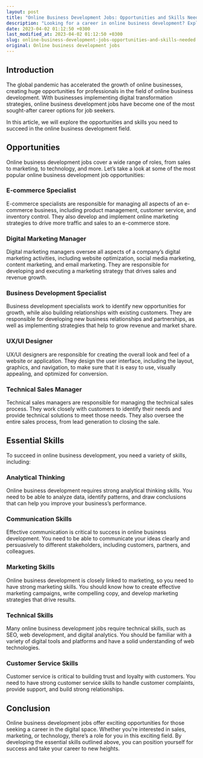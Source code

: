 ```yaml
---
layout: post
title: "Online Business Development Jobs: Opportunities and Skills Needed"
description: "Looking for a career in online business development? Explore the range of opportunities available and the essential skills you need to succeed in the field."
date: 2023-04-02 01:12:50 +0300
last_modified_at: 2023-04-02 01:12:50 +0300
slug: online-business-development-jobs-opportunities-and-skills-needed
original: Online business development jobs
---
```

## Introduction

The global pandemic has accelerated the growth of online businesses, creating huge opportunities for professionals in the field of online business development. With businesses implementing digital transformation strategies, online business development jobs have become one of the most sought-after career options for job seekers.

In this article, we will explore the opportunities and skills you need to succeed in the online business development field.

## Opportunities

Online business development jobs cover a wide range of roles, from sales to marketing, to technology, and more. Let’s take a look at some of the most popular online business development job opportunities:

### E-commerce Specialist

E-commerce specialists are responsible for managing all aspects of an e-commerce business, including product management, customer service, and inventory control. They also develop and implement online marketing strategies to drive more traffic and sales to an e-commerce store.

### Digital Marketing Manager

Digital marketing managers oversee all aspects of a company’s digital marketing activities, including website optimization, social media marketing, content marketing, and email marketing. They are responsible for developing and executing a marketing strategy that drives sales and revenue growth.

### Business Development Specialist

Business development specialists work to identify new opportunities for growth, while also building relationships with existing customers. They are responsible for developing new business relationships and partnerships, as well as implementing strategies that help to grow revenue and market share.

### UX/UI Designer

UX/UI designers are responsible for creating the overall look and feel of a website or application. They design the user interface, including the layout, graphics, and navigation, to make sure that it is easy to use, visually appealing, and optimized for conversion.

### Technical Sales Manager

Technical sales managers are responsible for managing the technical sales process. They work closely with customers to identify their needs and provide technical solutions to meet those needs. They also oversee the entire sales process, from lead generation to closing the sale.

## Essential Skills

To succeed in online business development, you need a variety of skills, including:

### Analytical Thinking

Online business development requires strong analytical thinking skills. You need to be able to analyze data, identify patterns, and draw conclusions that can help you improve your business’s performance.

### Communication Skills

Effective communication is critical to success in online business development. You need to be able to communicate your ideas clearly and persuasively to different stakeholders, including customers, partners, and colleagues.

### Marketing Skills

Online business development is closely linked to marketing, so you need to have strong marketing skills. You should know how to create effective marketing campaigns, write compelling copy, and develop marketing strategies that drive results.

### Technical Skills

Many online business development jobs require technical skills, such as SEO, web development, and digital analytics. You should be familiar with a variety of digital tools and platforms and have a solid understanding of web technologies.

### Customer Service Skills

Customer service is critical to building trust and loyalty with customers. You need to have strong customer service skills to handle customer complaints, provide support, and build strong relationships.

## Conclusion

Online business development jobs offer exciting opportunities for those seeking a career in the digital space. Whether you’re interested in sales, marketing, or technology, there’s a role for you in this exciting field. By developing the essential skills outlined above, you can position yourself for success and take your career to new heights.